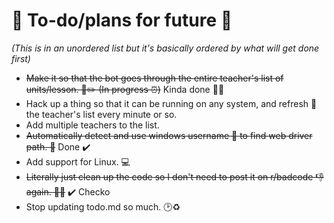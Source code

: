🌈 To-do/plans for future 🚀
======

*(This is in an unordered list but it's basically ordered by what will get done first)*
* ~~Make it so that the bot goes through the entire teacher's list of units/lesson. 📄✏️ (In progress ⏰)~~ Kinda done 🤘🔥
* Hack up a thing so that it can be running on any system, and refresh 🔄 the teacher's list every minute or so. 
* Add multiple teachers to the list.
* ~~Automatically detect and use windows username 👋 to find web driver path. 💾~~ Done ✔️
* Add support for Linux. 💻
* ~~Literally just clean up the code so I don't need to post it on r/badcode 👎 again. 📧🚫~~ ✔️ Checko
* Stop updating todo.md so much. 🕑♻️
